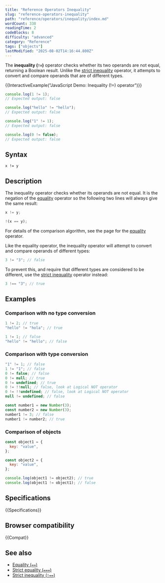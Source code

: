 ```yaml
---
title: "Reference Operators Inequality"
slug: "reference-operators-inequality"
path: "reference/operators/inequality/index.md"
wordCount: 338
readingTime: 2
codeBlocks: 8
difficulty: "advanced"
category: "Reference"
tags: ["objects"]
lastModified: "2025-08-02T14:16:44.800Z"
---
```



The **inequality (`!=`)** operator checks whether its two operands are not
equal, returning a Boolean result.
Unlike the [strict inequality](/en-US/docs/Web/JavaScript/Reference/Operators/Strict_inequality) operator,
it attempts to convert and compare operands that are of different types.

{{InteractiveExample("JavaScript Demo: Inequality (!=) operator")}}

```js interactive-example
console.log(1 != 1);
// Expected output: false

console.log("hello" != "hello");
// Expected output: false

console.log("1" != 1);
// Expected output: false

console.log(0 != false);
// Expected output: false
```

## Syntax

```js-nolint
x != y
```

## Description

The inequality operator checks whether its operands are not equal. It is the negation
of the [equality](/en-US/docs/Web/JavaScript/Reference/Operators/Equality)
operator so the following two lines will always give the same result:

```js
x != y;

!(x == y);
```

For details of the comparison algorithm, see the page for the [equality](/en-US/docs/Web/JavaScript/Reference/Operators/Equality) operator.

Like the equality operator, the inequality operator will attempt to convert and compare
operands of different types:

```js
3 != "3"; // false
```

To prevent this, and require that different types are considered to be different, use
the [strict inequality](/en-US/docs/Web/JavaScript/Reference/Operators/Strict_inequality) operator instead:

```js
3 !== "3"; // true
```

## Examples

### Comparison with no type conversion

```js
1 != 2; // true
"hello" != "hola"; // true

1 != 1; // false
"hello" != "hello"; // false
```

### Comparison with type conversion

```js
"1" != 1; // false
1 != "1"; // false
0 != false; // false
0 != null; // true
0 != undefined; // true
0 != !!null; // false, look at Logical NOT operator
0 != !!undefined; // false, look at Logical NOT operator
null != undefined; // false

const number1 = new Number(3);
const number2 = new Number(3);
number1 != 3; // false
number1 != number2; // true
```

### Comparison of objects

```js
const object1 = {
  key: "value",
};

const object2 = {
  key: "value",
};

console.log(object1 != object2); // true
console.log(object1 != object1); // false
```

## Specifications

{{Specifications}}

## Browser compatibility

{{Compat}}

## See also

- [Equality (`==`)](/en-US/docs/Web/JavaScript/Reference/Operators/Equality)
- [Strict equality (`===`)](/en-US/docs/Web/JavaScript/Reference/Operators/Strict_equality)
- [Strict inequality (`!==`)](/en-US/docs/Web/JavaScript/Reference/Operators/Strict_inequality)
